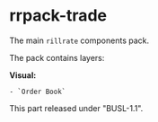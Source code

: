 # rrpack-trade

The main `rillrate` components pack.

The pack contains layers:

**Visual:**

    - `Order Book`

This part released under "BUSL-1.1".
